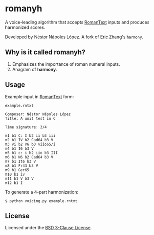 # romanyh

A voice-leading algorithm that accepts [RomanText](https://doi.org/10.5281/zenodo.3527756) inputs and produces harmonized scores.

Developed by Néstor Nápoles López. A fork of [Eric Zhang's `harmony`](https://github.com/ekzhang/harmony).

## Why is it called romanyh?

1. Emphasizes the importance of roman numeral inputs.
2. Anagram of **harmony**.


## Usage

Example input in [RomanText](https://doi.org/10.5281/zenodo.3527756) form:

`example.rntxt`
```
Composer: Néstor Nápoles López
Title: A unit test in C

Time signature: 3/4 

m1 b1 C: I b2 ii b3 iii
m2 b1 IV b2 Cad64 b3 V
m3 vi b2 V6 b3 viio65/i
m4 b1 I6 b3 V
m5 b1 c: i b2 iio b3 III
m6 b1 N6 b2 Cad64 b3 V
m7 b1 It6 b3 V
m8 b1 Fr43 b3 V
m9 b1 Ger65
m10 b1 iv
m11 b1 V b3 V
m12 b1 I
```

To generate a 4-part harmonization:

```shell
$ python voicing.py example.rntxt
```

## License

Licensed under the [BSD 3-Clause License](LICENSE.txt).
